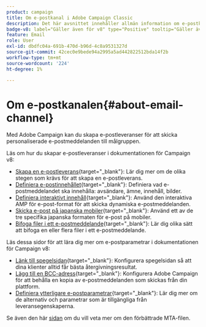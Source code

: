```yaml
---
product: campaign
title: Om e-postkanal i Adobe Campaign Classic
description: Det här avsnittet innehåller allmän information om e-postkanalen i Adobe Campaign
badge-v8: label="Gäller även för v8" type="Positive" tooltip="Gäller även Campaign v8"
feature: Email
role: User
exl-id: dbdfc04a-691b-470d-b96d-4c8a9531327d
source-git-commit: 42cec0e9bede94a2995a5ad442822512bda14f2b
workflow-type: tm+mt
source-wordcount: '224'
ht-degree: 1%

---
```


# Om e-postkanalen{#about-email-channel}

Med Adobe Campaign kan du skapa e-postleveranser för att skicka personaliserade e-postmeddelanden till målgruppen.

Läs om hur du skapar e-postleveranser i dokumentationen för Campaign v8:

* [Skapa en e-postleverans](https://experienceleague.adobe.com/docs/campaign/campaign-v8/send/emails/email.html?lang=sv-SE){target="_blank"}: Lär dig mer om de olika stegen som krävs för att skapa en e-postleverans.
* [Definiera e-postinnehållet](https://experienceleague.adobe.com/docs/campaign/campaign-v8/send/emails/defining-the-email-content.html){target="_blank"}: Definiera vad e-postmeddelandet ska innehålla: avsändare, ämne, innehåll, bilder.
* [Definiera interaktivt innehåll](https://experienceleague.adobe.com/docs/campaign/campaign-v8/send/emails/defining-interactive-content.html){target="_blank"}: Använd den interaktiva AMP för e-post-format för att skicka dynamiska e-postmeddelanden.
* [Skicka e-post på japanska mobiler](https://experienceleague.adobe.com/docs/campaign/campaign-v8/send/emails/sending-emails-on-japanese-mobiles.html){target="_blank"}: Använd ett av de tre specifika japanska formaten för e-post på mobiler.
* [Bifoga filer i ett e-postmeddelande](https://experienceleague.adobe.com/docs/campaign/campaign-v8/send/emails/attaching-files.html){target="_blank"}: Lär dig olika sätt att bifoga en eller flera filer i ett e-postmeddelande.

Läs dessa sidor för att lära dig mer om e-postparametrar i dokumentationen för Campaign v8:

* [Länk till spegelsidan](https://experienceleague.adobe.com/docs/campaign/campaign-v8/send/emails/mirror-page.html?lang=sv-SE){target="_blank"}: Konfigurera spegelsidan så att dina klienter alltid får bästa återgivningsresultat.
* [Lägg till en BCC-adress](https://experienceleague.adobe.com/docs/campaign/campaign-v8/send/emails/email-bcc.html?lang=sv-SE){target="_blank"}: Konfigurera Adobe Campaign för att behålla en kopia av e-postmeddelanden som skickas från din plattform.
* [Definiera ytterligare e-postparametrar](https://experienceleague.adobe.com/docs/campaign/campaign-v8/send/emails/email-parameters.html?lang=sv-SE){target="_blank"}: Lär dig mer om de alternativ och parametrar som är tillgängliga från leveransegenskaperna.

Se även den här [sidan](sending-with-enhanced-mta.md) om du vill veta mer om den förbättrade MTA-filen.


<!--
Adobe Campaign lets you mass deliver personalized electronic messages to a target population.

Before starting sending emails:

* Make sure recipient profiles contain at least an email address.
* Learn more about the Adobe Campaign [Delivery best practices](delivery-best-practices.md).
* Read out these sections to learn more about Deliverability: [Deliverability management in Campaign](about-deliverability.md) and [Deliverability best practices guide](https://experienceleague.adobe.com/docs/deliverability-learn/deliverability-best-practice-guide/introduction.html?lang=sv-SE).

The key steps to send an email are as follows:

* [Create an email delivery](creating-an-email-delivery.md)
* [Define the target population](steps-defining-the-target-population.md)
* [Define the email content](defining-the-email-content.md)
* [Send the email](sending-messages.md)
* [Monitor the delivery](about-delivery-monitoring.md)

The sections below provide information that is specific to the email channel. For global information on how to create a delivery, refer to [this section](steps-about-delivery-creation-steps.md).
-->